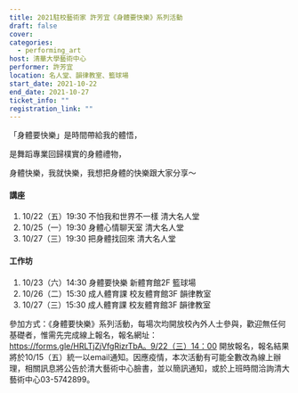 ```yaml
---
title: 2021駐校藝術家 許芳宜《身體要快樂》系列活動
draft: false
cover: 
categories:
  - performing_art
host: 清華大學藝術中心
performer: 許芳宜
location: 名人堂、韻律教室、籃球場
start_date: 2021-10-22
end_date: 2021-10-27
ticket_info: ""
registration_link: ""
---
```


「身體要快樂」是時間帶給我的體悟，

是舞蹈專業回歸樸實的身體禮物，

身體快樂，我就快樂，我想把身體的快樂跟大家分享～

#### 講座
1. 10/22（五）19:30 不怕我和世界不一樣 清大名人堂
2. 10/25（一）19:30 身體心情聊天室 清大名人堂
3. 10/27（三）19:30 把身體找回來 清大名人堂

#### 工作坊
1. 10/23（六）14:30 身體要快樂 新體育館2F 籃球場
2. 10/26（二）15:30 成人體育課 校友體育館3F 韻律教室
3. 10/27（三）15:30 成人體育課 校友體育館3F 韻律教室

參加方式：《身體要快樂》系列活動，每場次均開放校內外人士參與，歡迎無任何基礎者，惟需先完成線上報名，報名網址：https://forms.gle/HRLTjZjVfgRizrTbA。9/22（三）14：00 開放報名，報名結果將於10/15（五）統一以email通知。因應疫情，本次活動有可能全數改為線上辦理，相關訊息將公告於清大藝術中心臉書，並以簡訊通知，或於上班時間洽詢清大藝術中心03-5742899。
